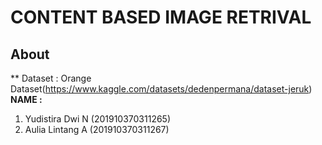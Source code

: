 # CONTENT BASED IMAGE RETRIVAL

## About 
** Dataset : Orange Dataset(https://www.kaggle.com/datasets/dedenpermana/dataset-jeruk)
**NAME :**
  1. Yudistira Dwi N (201910370311265)
  2. Aulia Lintang A (201910370311267)
  
